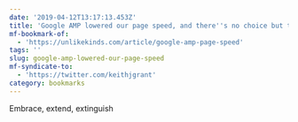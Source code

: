 ```yaml
---
date: '2019-04-12T13:17:13.453Z'
title: 'Google AMP lowered our page speed, and there''s no choice but to use it'
mf-bookmark-of:
  - 'https://unlikekinds.com/article/google-amp-page-speed'
tags: ''
slug: google-amp-lowered-our-page-speed
mf-syndicate-to:
  - 'https://twitter.com/keithjgrant'
category: bookmarks
---
```

Embrace, extend, extinguish
